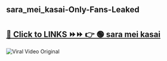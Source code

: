 
 ## sara_mei_kasai-Only-Fans-Leaked

# <h2><a href="https://clipsfans.com/sara_mei_kasai&ref=git">🔗 Click to LINKS ⏩⏩ 👉 🟢 sara mei kasai </a></h2>

<a href="https://clipsfans.com/sara_mei_kasai&ref=git" rel="nofollow" data-target="animated-image.originalLink"><img src="https://i.ibb.co.com/xMMVF88/686577567.gif" alt="Viral Video Original" style="max-width: 100%; display: inline-block;" data-target="animated-image.originalImage"></a>
